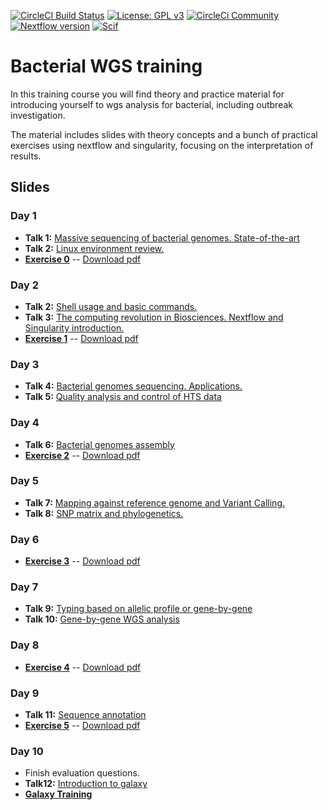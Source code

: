 [![CircleCI Build Status](https://circleci.com/gh/circleci/circleci-docs.svg?style=shield)](https://circleci.com/gh/BU-ISCIII/bacterial_wgs_training) [![License: GPL v3](https://img.shields.io/badge/License-GPL%20v3-blue.svg)](https://www.gnu.org/licenses/gpl-3.0) [![CircleCi Community](https://img.shields.io/badge/community-CircleCI%20Discuss-343434.svg)](https://discuss.circleci.com) [![Nextflow version](https://img.shields.io/badge/nextflow->0.29.0-green.svg)](http://nextflow.io) [![Scif](https://img.shields.io/badge/Filesystem-Scientific-brightgreen.svg)](https://sci-f.github.io)

# Bacterial WGS training
In this training course you will find theory and practice material for introducing yourself to wgs analysis for bacterial, including outbreak investigation.

The material includes slides with theory concepts and a bunch of practical exercises using nextflow and singularity, focusing on the interpretation of results.

## Slides
### Day 1
- **Talk 1:** [Massive sequencing of bacterial genomes. State-of-the-art](slides/talk1/curso_SeqGenBac_session1.1_Introduccion_ICuesta_v3.pdf)
- **Talk 2:** [Linux environment review.](slides/talk2/curso_SeqGenBac_session1.2_linux.pdf)
- [**Exercise 0**](exercises/00_SetUp.md) -- [Download pdf](exercises/00_Setup.pdf)

### Day 2
- **Talk 2:** [Shell usage and basic commands.](slides/talk2/curso_SeqGenBac_session1.2_linux.pdf)
- **Talk 3:** [The computing revolution in Biosciences. Nextflow and Singularity introduction.](slides/talk3/curso_SeqGenBac_session1.3_ChangingComputingParadigm.pdf)
- [**Exercise 1**](exercises/01_LinuxNextflowSingularity.md) -- [Download pdf](exercises/01_LinuxNextflowSingularity.pdf)

### Day 3
- **Talk 4:** [Bacterial genomes sequencing. Applications.](slides/talk4/curso_SeqGenBac_session2.1_aplicaciones_ICuesta.pdf)
- **Talk 5:** [Quality analysis and control of HTS data](slides/talk5/curso_SeqGenBac_session2.2_quality_assesment.pdf)

### Day 4
- **Talk 6:** [Bacterial genomes assembly](slides/talk6/curso_SeqGenBac_session2.3_assembly.pdf)
- [**Exercise 2**](exercises/02_QualityAndAssembly.md) -- [Download pdf](exercises/02_QualityAndAssembly.pdf)

### Day 5
- **Talk 7:** [Mapping against reference genome and Variant Calling.](slides/talk7/curso_SeqGenBac_session3.1_MappingAndVariantCalling.pdf)
- **Talk 8:** [SNP matrix and phylogenetics.](slides/talk8/curso_SeqGenBac_session3.2_SNPMatrixAndPhylogenetics.pdf)

### Day 6
- [**Exercise 3**](exercises/03_outbreakSNP.md) -- [Download pdf](exercises/03_outbreakSNP.pdf)

### Day 7
- **Talk 9:** [Typing based on allelic profile or gene-by-gene](slides/talk9/curso_SeqGenBac_session4.1_tipificacion-gen-by-gene_ICuesta.pdf)
- **Talk 10:** [Gene-by-gene WGS analysis](slides/talk10/curso_SeqGenBac_session4.2_GeneByGenevsSNPs_v2.pdf)

### Day 8
- [**Exercise 4**](exercises/04_outbreakcgMLST.md) -- [Download pdf](exercises/04_outbreakcgMLST.pdf)

### Day 9
- **Talk 11:** [Sequence annotation](https://github.com/BU-ISCIII/bacterial_wgs_training/blob/master/slides/talk11/curso_SeqGenBac_session5.1_annotation.pdf)
- [**Exercise 5**](exercises/05_annotation.md) -- [Download pdf](exercises/05_annotation.pdf)

### Day 10
- Finish evaluation questions.
- **Talk12:** [Introduction to galaxy](https://github.com/BU-ISCIII/bacterial_wgs_training/blob/master/slides/talk12/curso_SeqGenBac_sessionX_Introduction_to_Galaxy.pdf)
- [**Galaxy Training**](https://galaxyproject.github.io/training-material/)
